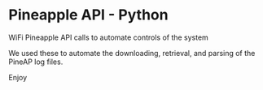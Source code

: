 # Pineapple API - Python

WiFi Pineapple API calls to automate controls of the system

We used these to automate the downloading, retrieval, and parsing of the PineAP log files. 

Enjoy
